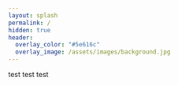 ```yaml
---
layout: splash
permalink: /
hidden: true
header:
  overlay_color: "#5e616c"
  overlay_image: /assets/images/background.jpg
---
```


test test test